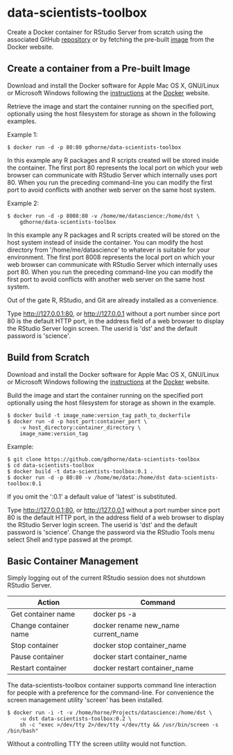 # data-scientists-toolbox

Create a Docker container for RStudio Server from scratch using the associated GitHub [repository](https://github.com/gdhorne/data-scientists-toolbox) or by fetching the pre-built [image]() from the Docker website.

## Create a container from a Pre-built Image 

Download and install the Docker software for Apple Mac OS X, GNU/Linux or Microsoft Windows following the [instructions](http://docs.docker.com/linux/started/) at the [Docker](https://www.docker.com) website.

Retrieve the image and start the container running on the specified port, optionally using the host filesystem for storage as shown in the following examples.

Example 1:

    $ docker run -d -p 80:80 gdhorne/data-scientists-toolbox

In this example any R packages and R scripts created will be stored inside the container. The first port 80 represents the local port on which your web browser can communicate with RStudio Server which internally uses port 80. When you run the preceding command-line you can modify the first port to avoid conflicts with another web server on the same host system.

Example 2:

    $ docker run -d -p 8008:80 -v /home/me/datascience:/home/dst \
        gdhorne/data-scientists-toolbox

In this example any R packages and R scripts created will be stored on the host system instead of inside the container. You can modify the host directory from '/home/me/datascience' to whatever is suitable for your environment. The first port 8008 represents the local port on which your web browser can communicate with RStudio Server which internally uses port 80. When you run the preceding command-line you can modify the first port to avoid conflicts with another web server on the same host system.

Out of the gate R, RStudio, and Git are already installed as a convenience.

Type http://127.0.0.1:80, or http://127.0.0.1 without a port number since port 80 is the default HTTP port, in the address field of a web browser to display the RStudio Server login screen. The userid is 'dst' and the default password is 'science'.

## Build from Scratch

Download and install the Docker software for Apple Mac OS X, GNU/Linux or Microsoft Windows following the [instructions](http://docs.docker.com/linux/started/) at the [Docker](https://www.docker.com) website.

Build the image and start the container running on the specified port optionally using the host filesystem for storage as shown in the example.

    $ docker build -t image_name:version_tag path_to_dockerfile
    $ docker run -d -p host_port:container_port \
        -v host_directory:container_directory \
        image_name:version_tag

Example:

    $ git clone https://github.com/gdhorne/data-scientists-toolbox
    $ cd data-scientists-toolbox	    
    $ docker build -t data-scientists-toolbox:0.1 .
    $ docker run -d -p 80:80 -v /home/me/data:/home/dst data-scientists-toolbox:0.1 

If you omit the ':0.1' a default value of 'latest' is substituted.

Type http://127.0.0.1:80, or http://127.0.0.1 without a port number since port 80 is the default HTTP port, in the address field of a web browser to display the RStudio Server login screen. The userid is 'dst' and the default password is 'science'. Change the password via the RStudio Tools menu select Shell and type passwd at the prompt.

## Basic Container Management

Simply logging out of the current RStudio session does not shutdown RStudio Server.

|Action|Command|
|------------------|----------------------------------------|
|Get container name|docker ps -a|
|Change container name|docker rename new\_name current\_name|
|Stop container|docker stop container\_name|
|Pause container|docker start container\_name|
|Restart container|docker restart container\_name|

The data-scientists-toolbox container supports command line interaction for people with a preference for the command-line. For convenience the screen management utility 'screen' has been installed.

    $ docker run -i -t -v /home/horne/Projects/datascience:/home/dst \
        -u dst data-scientists-toolbox:0.2 \
        sh -c "exec >/dev/tty 2>/dev/tty </dev/tty && /usr/bin/screen -s /bin/bash"

Without a controlling TTY the screen utility would not function.

